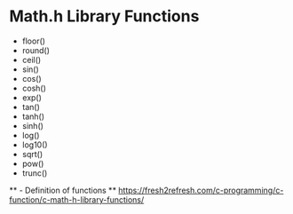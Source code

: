 # Math.h Library Functions
- floor()
- round()
- ceil()
- sin()
- cos()
- cosh()
- exp()
- tan()
- tanh()
- sinh()
- log()
- log10()
- sqrt()
- pow()
- trunc()

** - Definition of functions ** https://fresh2refresh.com/c-programming/c-function/c-math-h-library-functions/
